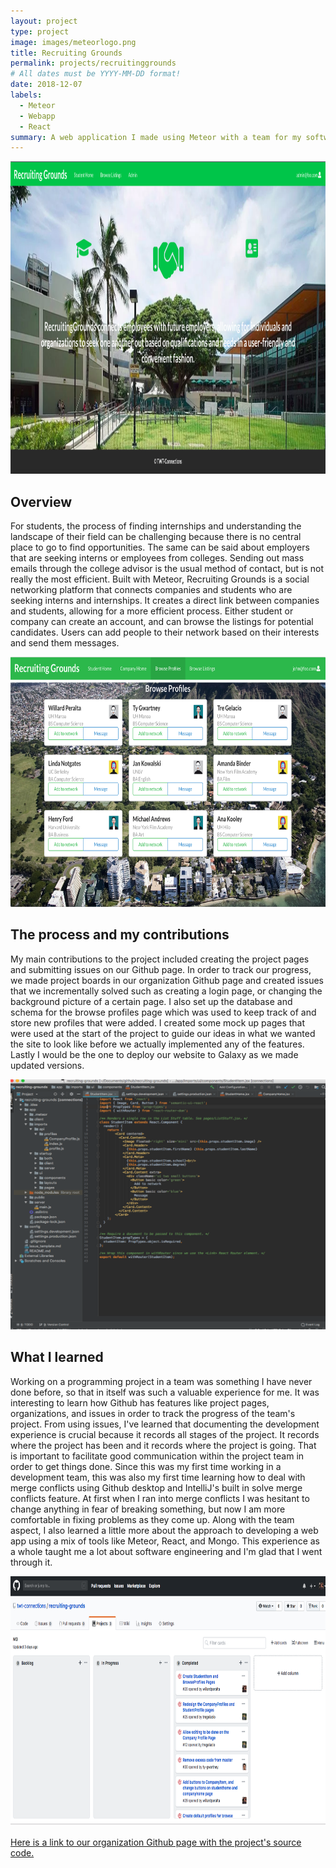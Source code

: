 ```yaml
---
layout: project
type: project
image: images/meteorlogo.png
title: Recruiting Grounds
permalink: projects/recruitinggrounds
# All dates must be YYYY-MM-DD format!
date: 2018-12-07
labels:
  - Meteor
  - Webapp
  - React
summary: A web application I made using Meteor with a team for my software engineering class at UH Manoa in Fall 2018. The purpose of the app is to allow students and companies to easily network with each other.
---
```


<img src="../images/LandingPage2.jpeg" height="500px" width="900px">

## Overview
For students, the process of finding internships and understanding the landscape of their field can be challenging because there is no central place to go to find opportunities. The same can be said about employers that are seeking interns or employees from colleges. Sending out mass emails through the college advisor is the usual method of contact, but is not really the most efficient. Built with Meteor, Recruiting Grounds is a social networking platform that connects companies and students who are seeking interns and internships. It creates a direct link between companies and students, allowing for a more efficient process. Either student or company can create an account, and can browse the listings for potential candidates. Users can add people to their network based on their interests and send them messages.

<img src="../images/BrowseProfiles.jpeg" height="400px" width="700px">

## The process and my contributions
My main contributions to the project included creating the project pages and submitting issues on our Github page. In order to track our progress, we made project boards in our organization Github page and created issues that we incrementally solved such as creating a login page, or changing the background picture of a certain page. I also set up the database and schema for the browse profiles page which was used to keep track of and store new profiles that were added. I created some mock up pages that were used at the start of the project to guide our ideas in what we wanted the site to look like before we actually implemented any of the features. Lastly I would be the one to deploy our website to Galaxy as we made updated versions. 

<img src="../images/intellij.png" height="400px" width="700px">

## What I learned
Working on a programming project in a team was something I have never done before, so that in itself was such a valuable experience for me. It was interesting to learn how Github has features like project pages, organizations, and issues in order to track the progress of the team's project. From using issues, I've learned that documenting the development experience is crucial because it records all stages of the project. It records where the project has been and it records where the project is going. That is important to facilitate good communication within the project team in order to get things done. Since this was my first time working in a development team, this was also my first time learning how to deal with merge conflicts using Github desktop and IntelliJ's built in solve merge conflicts feature. At first when I ran into merge conflicts I was hesitant to change anything in fear of breaking something, but now I am more comfortable in fixing problems as they come up. Along with the team aspect, I also learned a little more about the approach to developing a web app using a mix of tools like Meteor, React, and Mongo. This experience as a whole taught me a lot about software engineering and I'm glad that I went through it. 

<img src="../images/githubprojectboard.png" height="400px" width="700px">

 
<a href="https://github.com/twt-connections"><i class="large github icon"></i>Here is a link to our organization Github page with the project's source code.</a>